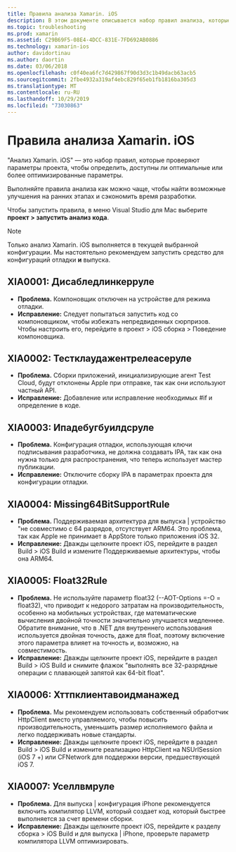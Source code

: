 ```yaml
---
title: Правила анализа Xamarin. iOS
description: В этом документе описывается набор правил анализа, которые проверяют параметры проекта Xamarin. iOS, чтобы определить, доступны ли более оптимальные параметры.
ms.topic: troubleshooting
ms.prod: xamarin
ms.assetid: C29B69F5-08E4-4DCC-831E-7FD692AB0886
ms.technology: xamarin-ios
author: davidortinau
ms.author: daortin
ms.date: 03/06/2018
ms.openlocfilehash: c0f40ea6fc7d429867f90d3d3c1b49dacb63acb5
ms.sourcegitcommit: 2fbe4932a319af4ebc829f65eb1fb1816ba305d3
ms.translationtype: MT
ms.contentlocale: ru-RU
ms.lasthandoff: 10/29/2019
ms.locfileid: "73030863"
---
```

# <a name="xamarinios-analysis-rules"></a>Правила анализа Xamarin. iOS

"Анализ Xamarin. iOS" — это набор правил, которые проверяют параметры проекта, чтобы определить, доступны ли оптимальные или более оптимизированные параметры.

Выполняйте правила анализа как можно чаще, чтобы найти возможные улучшения на ранних этапах и сэкономить время разработки.

Чтобы запустить правила, в меню Visual Studio для Mac выберите **проект > запустить анализ кода**.

> [!NOTE]
> Только анализ Xamarin. iOS выполняется в текущей выбранной конфигурации. Мы настоятельно рекомендуем запустить средство для конфигураций отладки **и** выпуска.

<a name="XIA0001" />

## <a name="xia0001-disabledlinkerrule"></a>XIA0001: Дисабледлинкерруле

- **Проблема.** Компоновщик отключен на устройстве для режима отладки.
- **Исправление:** Следует попытаться запустить код со компоновщиком, чтобы избежать непредвиденных сюрпризов.
Чтобы настроить его, перейдите в проект > iOS сборка > Поведение компоновщика.

<a name="XIA0002" />

## <a name="xia0002-testcloudagentreleaserule"></a>XIA0002: Тестклаудажентрелеасеруле

- **Проблема.** Сборки приложений, инициализирующие агент Test Cloud, будут отклонены Apple при отправке, так как они используют частный API.
- **Исправление:** Добавление или исправление необходимых #if и определение в коде.

<a name="XIA0003" />

## <a name="xia0003-ipadebugbuildsrule"></a>XIA0003: Ипадебугбуилдсруле

- **Проблема.** Конфигурация отладки, использующая ключи подписывания разработчика, не должна создавать IPA, так как она нужна только для распространения, что теперь использует мастер публикации.
- **Исправление:** Отключите сборку IPA в параметрах проекта для конфигурации отладки.

<a name="XIA0004" />

## <a name="xia0004-missing64bitsupportrule"></a>XIA0004: Missing64BitSupportRule

- **Проблема.** Поддерживаемая архитектура для выпуска | устройство "не совместимо с 64 разрядов, отсутствует ARM64. Это проблема, так как Apple не принимает в AppStore только приложения iOS 32.
- **Исправление:** Дважды щелкните проект iOS, перейдите в раздел Build > iOS Build и измените Поддерживаемые архитектуры, чтобы она ARM64.

<a name="XIA0005" />

## <a name="xia0005-float32rule"></a>XIA0005: Float32Rule

- **Проблема.** Не используйте параметр float32 (--AOT-Options =-O = float32), что приводит к недорого затратам на производительность, особенно на мобильных устройствах, где математические вычисления двойной точности значительно улучшается медленнее. Обратите внимание, что в .NET для внутреннего использования используется двойная точность, даже для float, поэтому включение этого параметра влияет на точность и, возможно, на совместимость.
- **Исправление:** Дважды щелкните проект iOS, перейдите в раздел Build > iOS Build и снимите флажок "выполнять все 32-разрядные операции с плавающей запятой как 64-bit float".

<a name="XIA0006" />

## <a name="xia0006-httpclientavoidmanaged"></a>XIA0006: Хттпклиентавоидманажед

- **Проблема.** Мы рекомендуем использовать собственный обработчик HttpClient вместо управляемого, чтобы повысить производительность, уменьшить размер исполняемого файла и легко поддерживать новые стандарты.
- **Исправление:** Дважды щелкните проект iOS, перейдите в раздел Build > iOS Build и измените реализацию HttpClient на NSUrlSession (iOS 7 +) или CFNetwork для поддержки версии, предшествующей iOS 7.

<a name="XIA0007" />

## <a name="xia0007-usellvmrule"></a>XIA0007: Уселлвмруле

- **Проблема.** Для выпуска | конфигурация iPhone рекомендуется включить компилятор LLVM, который создает код, который быстрее выполняется за счет времени сборки.
- **Исправление:** Дважды щелкните проект iOS, перейдите к разделу сборка > iOS Build и для выпуска | iPhone, проверьте параметр компилятора LLVM оптимизировать.

